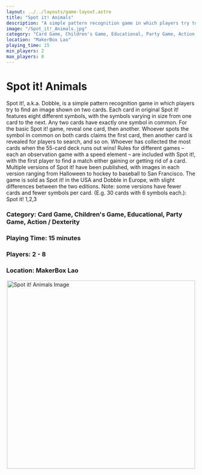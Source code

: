 ```yaml
---
layout: ../../layouts/game-layout.astro
title: "Spot it! Animals"
description: "A simple pattern recognition game in which players try to find an image shown on two cards. "
image: "/Spot_it!_Animals.jpg"
category: "Card Game, Children's Game, Educational, Party Game, Action / Dexterity"
location: "MakerBox Lao"
playing_time: 15
min_players: 2
max_players: 8
---
```

# Spot it! Animals

Spot it!, a.k.a. Dobble, is a simple pattern recognition game in which players try to find an image shown on two cards.  Each card in original Spot it! features eight different symbols, with the symbols varying in size from one card to the next. Any two cards have exactly one symbol in common. For the basic Spot it! game, reveal one card, then another. Whoever spots the symbol in common on both cards claims the first card, then another card is revealed for players to search, and so on. Whoever has collected the most cards when the 55-card deck runs out wins!  Rules for different games &ndash; each an observation game with a speed element &ndash; are included with Spot it!, with the first player to find a match either gaining or getting rid of a card. Multiple versions of Spot it! have been published, with images in each version ranging from Halloween to hockey to baseball to San Francisco.  The game is sold as Spot it! in the USA and Dobble in Europe, with slight differences between the two editions.  Note: some versions have fewer cards and fewer symbols per card. (E.g. 30 cards with 6 symbols each.): Spot it! 1,2,3  

### Category: Card Game, Children's Game, Educational, Party Game, Action / Dexterity

### Playing Time: 15 minutes

### Players: 2 - 8

### Location: MakerBox Lao

<img src="/Spot_it!_Animals.jpg" alt="Spot it! Animals Image" width="500" style="display: block; margin: 0 auto">

    